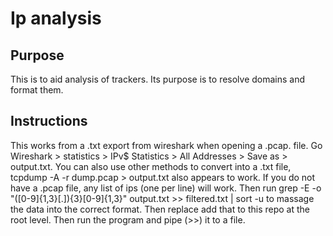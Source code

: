 # Ip analysis

## Purpose
This is to aid analysis of trackers. Its purpose is to resolve domains and format them. 

## Instructions 
This works from a .txt export from wireshark when opening a .pcap. file.
Go Wireshark > statistics > IPv$ Statistics > All Addresses > Save as > output.txt.
You can also use other methods to convert into a .txt file,  tcpdump -A -r dump.pcap > output.txt also appears to work.
If you do not have a .pcap file, any list of ips (one per line) will work. 
Then run grep -E -o "([0-9]{1,3}[\.]){3}[0-9]{1,3}" output.txt >> filtered.txt | sort -u to massage the data into the correct format. 
Then replace add that to this repo at the root level. 
Then run the program and pipe (>>) it to a file.

